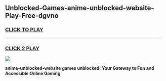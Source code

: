
## Unblocked-Games-anime-unblocked-website-Play-Free-dgvno
<h3>
<a href="https://premium76.site?title=anime-unblocked-website&ref=12A">CLICK TO PLAY</a></h3>
<hr>

<h3>
<a href="https://premium76.site?title=anime-unblocked-website&ref=12A">CLICK 2 PLAY</a>
  
</h3>

<a href="https://premium76.site?title=anime-unblocked-website&ref=12A"><img src="https://clearcache.store/games.png"></a>


**anime-unblocked-website games unblocked: Your Gateway to Fun and Accessible Online Gaming**
